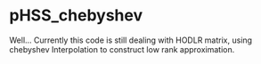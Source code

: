 pHSS_chebyshev
==============
Well... Currently this code is still dealing with HODLR matrix, using chebyshev
Interpolation to construct low rank approximation.
